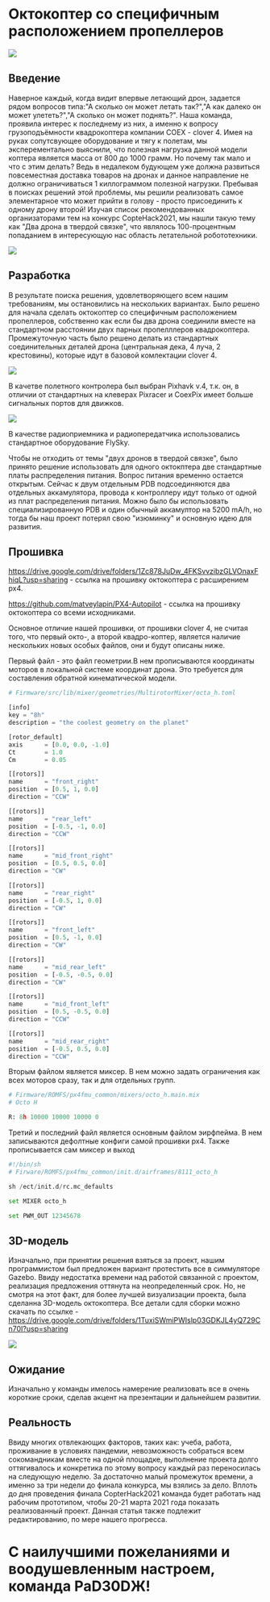 <h1>Октокоптер со специфичным расположением пропеллеров</h1>

<img src="../assets/oktapadzog/image.gif">

<h2>Введение</h2>

Наверное каждый, когда видит впервые летающий дрон, задается рядом вопросов типа:"А сколько он может летать так?","А как далеко он может улететь?","А сколько он может поднять?". Наша команда, проявила интерес к последнему из них, а именно к вопросу грузоподъёмности квадрокоптера компании COEX - clover 4. Имея на руках сопутсвующее оборудование и тягу к полетам, мы эксперементально выяснили, что полезная нагрузка данной модели коптера является масса от 800 до 1000 грамм. Но почему так мало и что с этим делать? Ведь в недалеком будующем уже должна развиться повсеместная доставка товаров на дронах и данное направление не должно ограничиваться 1 киллограммом полезной нагрузки. Пребывая в поисках решений этой проблемы, мы решили реализовать самое элементарное что может прийти в голову - просто присоединить к одному дрону второй! Изучая список рекомендованных организаторами тем на конкурс CopteHack2021, мы нашли такую тему как "Два дрона в твердой связке", что являлось 100-процентным попаданием в интересующую нас область летательной робототехники.


<img src="../assets/oktapadzog/24-5.jpg">

<h2>Разработка</h2>

В результате поиска решения, удовлетворяющего всем нашим требованиям, мы остановились на нескольких вариантах. Было решено для начала сделать октокоптер со специфичным расположением пропеллеров, собственно как если бы два дрона соединили вместе на стандартном расстоянии двух парных пропелллеров квадрокоптера. Промежуточную часть было решено делать из стандартных соединительных деталей дрона (центральная дека, 4 луча, 2 крестовины), которые идут в базовой комлектации clover 4. 

<img src="../assets/oktapadzog/frame_assembly_4.png">

В качетве полетного контролера был выбран Pixhavk v.4, т.к. он, в отличии от стандартных на клеверах Pixracer и CoexPix имеет больше сигнальных портов для движков. 

<img src="../assets/oktapadzog/Pixhawk.png">

В качестве радиоприемника и радиопередатчика использовались стандартное оборудование FlySky.


Чтобы не отходить от темы "двух дронов в твердой связке", было принято решение использовать для одного октокптера две стандартные платы распределения питания. Вопрос питания временно остается открытым. Сейчас к двум отдельным PDB подсоединяются два отдельных аккамулятора, провода к контроллеру идут только от одной из плат распределения питания. Можно было бы использовать специализированную PDB и один обычный аккамултор на 5200 mA/h, но тогда бы наш проект потерял свою "изюминку" и основную идею для развития.

<h2>Прошивка</h2>

https://drive.google.com/drive/folders/1Zc878JuDw_4FKSvvzibzGLVOnaxFhiqL?usp=sharing - ссылка на прошивку октокоптера с расширением px4.

https://github.com/matveylapin/PX4-Autopilot - ссылка на прошивку октокоптера со всеми исходниками.

Основное отличие нашей прошивки, от прошивки clover 4, не считая того, что первый окто-, а второй квадро-коптер, является наличие нескольких новых особых файлов, они и будут описаны ниже.

Первый файл - это файл геометрии.В нем прописываются координаты моторов в локальной системе координат дрона. Это требуется для составления обратной кинематической модели.


```python
# Firmware/src/lib/mixer/geometries/MultirotorMixer/octa_h.toml

[info]
key = "8h"
description = "the coolest geometry on the planet"

[rotor_default]
axis      = [0.0, 0.0, -1.0]
Ct        = 1.0
Cm        = 0.05

[[rotors]]
name      = "front_right"
position  = [0.5, 1, 0.0]
direction = "CCW"

[[rotors]]
name      = "rear_left"
position  = [-0.5, -1, 0.0]
direction = "CCW"

[[rotors]]
name      = "mid_front_right"
position  = [0.5, 0.5, 0.0]
direction = "CW"

[[rotors]]
name      = "rear_right"
position  = [-0.5, 1, 0.0]
direction = "CW"

[[rotors]]
name      = "front_left"
position  = [0.5, -1, 0.0]
direction = "CW"

[[rotors]]
name      = "mid_rear_left"
position  = [-0.5, -0.5, 0.0]
direction = "CW"

[[rotors]]
name      = "mid_front_left"
position  = [0.5, -0.5, 0.0]
direction = "CCW"

[[rotors]]
name      = "mid_rear_right"
position  = [-0.5, 0.5, 0.0]
direction = "CCW"
```

Вторым файлом является миксер. В нем можно задать ограничения как всех моторов сразу, так и для отдельных групп. 


```python
# Firmware/ROMFS/px4fmu_common/mixers/octo_h.main.mix
# Octo H

R: 8h 10000 10000 10000 0
```

Третий и последний файл является основным файлом эирфпейма. В нем записываются дефолтные конфиги самой прошивки px4. Также прописывается сам миксер и выход


```python
#!/bin/sh
# Firware/ROMFS/px4fmu_common/init.d/airframes/8111_octo_h

sh /ect/init.d/rc.mc_defaults

set MIXER octo_h

set PWM_OUT 12345678
```

<h2>3D-модель</h2>

Изначально, при принятии решения взяться за проект, нашим программистом был предложен вариант протестить все в симмуляторе Gazebo. Ввиду недостатка времени над работой связанной с проектом, реализация предложения оттянута на неопределенный срок. Но, не смотря на этот факт, для более лучшей визуализации проекта, была сделанна 3D-модель октокоптера. Все детали сдля сборки можно скачать по ссылке - https://drive.google.com/drive/folders/1TuxiSWmiPWIslp03GDKJL4yQ729Cn70I?usp=sharing

<img src="../assets/oktapadzog/octo.png">

<h2>Ожидание</h2>

Изначально у команды имелось намерение реализовать все в очень короткие сроки, сделав акцент на презентации и дальнейшем развитии.

<h2>Реальность</h2>

Ввиду многих отвлекающих факторов, таких как: учеба, работа, проживание в условиях пандемии, невозможность собраться всем сокомандникам вместе на одной площадке, выполнение проекта долго оттягивалось и конкретика по этому вопросу каждый раз переносилась на следующую неделю. За достаточно малый промежуток времени, а именно за три недели до финала конкурса, мы взялись за дело. Вплоть до дня проведения финала CopterHack2021 команда будет работать над рабочим прототипом, чтобы 20-21 марта 2021 года показать реализованный проект. Данная статья также подлежит редактированию, по мере нашего прогресса. 

<h1>С наилучшими пожеланиями и воодушевленным настроем, команда PаD30DЖ!</h1>


